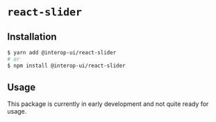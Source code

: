 # `react-slider`

## Installation

```sh
$ yarn add @interop-ui/react-slider
# or
$ npm install @interop-ui/react-slider
```

## Usage

This package is currently in early development and not quite ready for usage.
